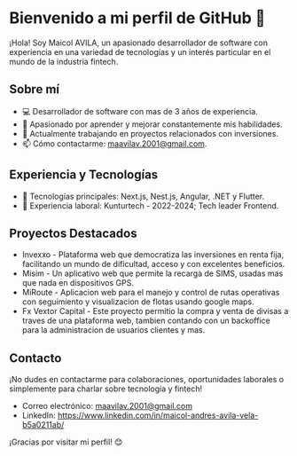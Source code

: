 # Bienvenido a mi perfil de GitHub 👋

¡Hola! Soy Maicol AVILA, un apasionado desarrollador de software con experiencia en una variedad de tecnologías y un interés particular en el mundo de la industria fintech.

## Sobre mí
- 💻 Desarrollador de software con mas de 3 años de experiencia.
- 🌱 Apasionado por aprender y mejorar constantemente mis habilidades.
- 🔭 Actualmente trabajando en proyectos relacionados con inversiones.
- 📫 Cómo contactarme: maavilav.2001@gmail.com.

## Experiencia y Tecnologías
- 🚀 Tecnologías principales: Next.js, Nest.js, Angular, .NET y Flutter.
- 💼 Experiencia laboral: Kunturtech - 2022-2024; Tech leader Frontend.

## Proyectos Destacados
- Invexxo - Plataforma web que democratiza las inversiones en renta fija, facilitando un mundo de dificultad, acceso y con excelentes beneficios.
- Misim - Un aplicativo web que permite la recarga de SIMS, usadas mas que nada en dispositivos GPS.
- MiRoute - Aplicacion web para el manejo y control de rutas operativas con seguimiento y visualizacion de flotas usando google maps.
- Fx Vextor Capital - Este proyecto permitio la compra y venta de divisas a traves de una plataforma web, tambien contando con un backoffice para la administracion de usuarios clientes y mas.

## Contacto
¡No dudes en contactarme para colaboraciones, oportunidades laborales o simplemente para charlar sobre tecnología y fintech!

- Correo electrónico: maavilav.2001@gmail.com
- LinkedIn: https://www.linkedin.com/in/maicol-andres-avila-vela-b5a0211ab/

¡Gracias por visitar mi perfil! 😊
